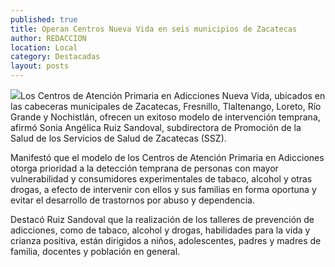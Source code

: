 ```yaml
---
published: true
title: Operan Centros Nueva Vida en seis municipios de Zacatecas
author: REDACCION
location: Local
category: Destacadas
layout: posts
---
```


![](http://i.imgur.com/vPTggzNm.jpg)Los Centros de Atención Primaria en Adicciones Nueva Vida, ubicados en las cabeceras municipales de Zacatecas, Fresnillo, Tlaltenango, Loreto, Río Grande y Nochistlán, ofrecen un exitoso modelo de intervención temprana, afirmó Sonia Angélica Ruiz Sandoval, subdirectora de Promoción de la Salud de los Servicios de Salud de Zacatecas (SSZ).

Manifestó que el modelo de los Centros de Atención Primaria en Adicciones otorga prioridad a la detección temprana de personas con mayor vulnerabilidad y consumidores experimentales de tabaco, alcohol y otras drogas, a efecto de intervenir con ellos y sus familias en forma oportuna y evitar el desarrollo de trastornos por abuso y dependencia.

Destacó Ruiz Sandoval que la realización de los talleres de prevención de adicciones, como de tabaco, alcohol y drogas, habilidades para la vida y crianza positiva, están dirigidos a niños, adolescentes, padres y madres de familia, docentes y población en general.
